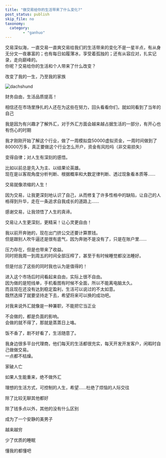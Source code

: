 ```yaml
---
title: "做交易给你的生活带来了什么变化?"
post_status: publish
skip_file: no
taxonomy:
  category:
        - "ganhuo"
---
```


交易深似海，一直交易一直爽交易给我们的生活带来的变化不是一星半点，有从身无分文一夜暴富的；也有每日如履薄冰，享受着孤独的；还有从容应对，扎实记录，走向巅峰的。  
你呢？交易给你的生活和个人带来了什么改变？

改变了我的一生，乃至我的家族

![dachshund](https://cdn.fendou.la/funstoutiao/2020/11/142838880.jpg)

财务自由，生活品质提高！

相信还在市场里挣扎的人还在为这些在努力，回头看看你们，就如同看到了当年的自己

我是因为有兴趣才了解外汇，对于外汇方面会越来越占据生活的一部分，有开心也有伤心的时期

我才刚刚开始了解这个行业，做了一周模拟盘50000虚拟资金，一周时间做到了80000万多，真正要做这个行业怎么开户，资金有风险吗（非交易损失）

变得自律；对人生有深刻的感悟。

比如以前总是先入为主、以结果论英雄。  
现在是以客观角度分析判断、根据概率和大数定律判断、透过现象看本质等……

交易就像浓缩的人生！

因为交易，让我更深刻地认识了自己，从而修复了许多性格中的缺陷，让自己的人格得到升华，走在一条追求自我成长的道路上……

感谢交易，让我领悟了人生的真谛。

交易让人生更深刻，更精采！让心灵更自由！

我以前开奔驰的，现在出门挤公交还要计算票钱。  
但是跟别人吹牛逼还是很有底气，因为奔驰不是没有了，只是在账户里……

压力存在，但是也带来了收益。  
同时把我周一到周五的时间全部压榨了，甚至于有时候睡觉都没法睡好。

但是付出了这些的同时我也认为是值得的！

进入这个市场后时间看起来自由，实际上很不自由。  
因为做的是短线单，手机看图有时候不全面，所以不能离电脑太久。  
而且现在还没有达到稳定盈利，生活可以说过的不太如意。  
既然选择了就要坚持走下去，希望将来可以换的成功吧。

对我来说外汇就像是一种兼职，不能把它当正业

不会做的，都是负面的影响。  
会做的就不得了，那就是蒸蒸日上咯。

饭不香了，剧不好看了，生活随意了。

我身边很多平台代理商，他们每天的生活都很充实，每天开发开发客户，闲暇时自己做做交易。  
一点都不枯燥。

家破人亡

如果人生能重来，绝不做外汇

理想的生活方式，可控制的人生，希望……杜绝了烦恼的人际交往

除了比较无聊其他都好

除了钱多点以外，其他的没有什么区别

成为了一个安静的美男子

越来越穷

少了优质的睡眠

懂我的都懂吧
